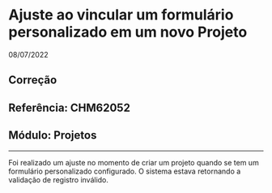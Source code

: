 # Ajuste ao vincular um formulário personalizado em um novo Projeto
08/07/2022
## Correção
## Referência: CHM62052
## Módulo: Projetos
***

Foi realizado um ajuste no momento de criar um projeto quando se tem um formulário personalizado configurado. O sistema estava retornando a validação de registro inválido.

